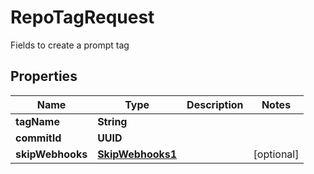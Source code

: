 

# RepoTagRequest

Fields to create a prompt tag

## Properties

| Name | Type | Description | Notes |
|------------ | ------------- | ------------- | -------------|
|**tagName** | **String** |  |  |
|**commitId** | **UUID** |  |  |
|**skipWebhooks** | [**SkipWebhooks1**](SkipWebhooks1.md) |  |  [optional] |



